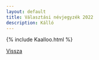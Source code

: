 ```yaml
---
layout: default
title: Választási névjegyzék 2022
description: Kálló
---
```


{% include Kaalloo.html %}

[Vissza](./)